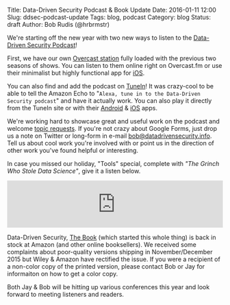 Title: Data-Driven Security Podcast & Book Update
Date: 2016-01-11 12:00
Slug: ddsec-podcast-update
Tags: blog, podcast
Category: blog
Status: draft
Author: Bob Rudis (@hrbrmstr)

We're starting off the new year with two new ways to listen to the [Data-Driven Security Podcast](http://podcast.datadrivensecurity.info)!

First, we have our own [Overcast station](https://overcast.fm/itunes791001982/data-driven-security) fully loaded with the previous two seasons of shows. You can listen to them online right on Overcast.fm or use their minimalist but highly functional app for [iOS](https://overcast.fm/itunes791001982/data-driven-security).

You can also find and add the podcast on [TuneIn](http://tunein.com/radio/Data-Driven-Security-p824534/)! It was crazy-cool to be able to tell the Amazon Echo to "`Alexa, tune in to the Data-Driven Security podcast`" and have it actually work. You can also play it directly from the TuneIn site or with their [Android](https://play.google.com/store/apps/details?id=tunein.player&hl=en&referrer=utm_medium%3dreferral%26utm_source%3dtunein.com%26utm_campaign%3dweb_redirect%26utm_content%3dp824534%26sourceGuideId%3dp824534) & [iOS](https://itunes.apple.com/us/app/tunein-radio/id418987775?mt=8&uo=4&at=1l3v4iy&referrer=utm_medium%3dreferral%26utm_source%3dtunein.com%26utm_campaign%3dweb_redirect%26utm_content%3dp824534%26sourceGuideId%3dp824534) apps.

We're working hard to showcase great and useful work on the podcast and welcome [topic requests](http://datadrivensecurity.info/blog/pages/topic-request.html). If you're not crazy about Google Forms, just drop us a note on Twitter or long-form in e-mail [bob@datadrivensecurity.info](mailto:bob@datadrivensecurity.info). Tell us about cool work you're involved with or point us in the direction of other work you've found helpful or interesting.

In case you missed our holiday, "Tools" special, complete with _"The Grinch Who Stole Data Science"_, give it a listen below.

<center><iframe src="http://tunein.com/embed/player/t102877112/" style="width:100%;height:110px;" scrolling="no" frameborder="no"></iframe></center>

Data-Driven Security, [The Book](http://dds.ec/amzn) (which started this whole thing) is back in stock at Amazon (and other online booksellers). We received some complaints about poor-quality versions shipping in November/December 2015 but Wiley & Amazon have rectified the issue. If you were a recipient of a non-color copy of the printed version, please contact Bob or Jay for informaiton on how to get a color copy.

Both Jay & Bob will be hitting up various conferences this year and look forward to meeting listeners and readers.
